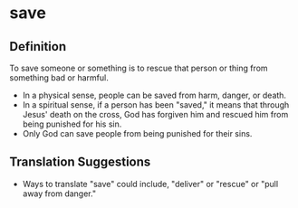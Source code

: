 # save

## Definition

To save someone or something is to rescue that person or thing from something bad or harmful.

* In a physical sense, people can be saved from harm, danger, or death.
* In a spiritual sense, if a person has been "saved," it means that through Jesus' death on the cross, God has forgiven him and rescued him from being punished for his sin.
* Only God can save people from being punished for their sins.


## Translation Suggestions



* Ways to translate "save" could include, "deliver" or "rescue" or "pull away from danger."